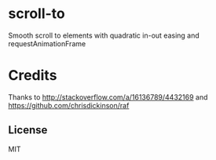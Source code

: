 # scroll-to
Smooth scroll to elements with quadratic in-out easing and requestAnimationFrame

# Credits
Thanks to http://stackoverflow.com/a/16136789/4432169 and https://github.com/chrisdickinson/raf

## License
MIT
